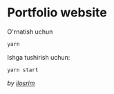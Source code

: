 # Portfolio website

O'rnatish uchun
```bash
yarn
```
Ishga tushirish uchun:
```bash
yarn start
```

_by [ilosrim](https://ilosrim.uz)_
